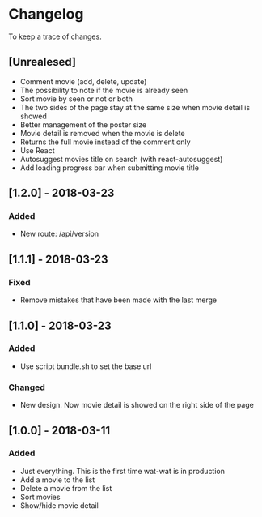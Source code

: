 # Changelog  
To keep a trace of changes.  
  

## [Unrealesed]
+ Comment movie (add, delete, update)
+ The possibility to note if the movie is already seen
+ Sort movie by seen or not or both
+ The two sides of the page stay at the same size when movie detail is showed  
+ Better management of the poster size  
+ Movie detail is removed when the movie is delete  
+ Returns the full movie instead of the comment only
+ Use React
+ Autosuggest movies title on search (with react-autosuggest)
+ Add loading progress bar when submitting movie title
  

## [1.2.0] - 2018-03-23  
### Added    
+ New route: /api/version  
  

## [1.1.1] - 2018-03-23  
### Fixed  
+ Remove mistakes that have been made with the last merge  
  

## [1.1.0] - 2018-03-23  
### Added  
+ Use script bundle.sh to set the base url  

### Changed  
+ New design. Now movie detail is showed on the right side of the page  
  

## [1.0.0] - 2018-03-11  
### Added  
+ Just everything. This is the first time wat-wat is in production  
+ Add a movie to the list  
+ Delete a movie from the list  
+ Sort movies  
+ Show/hide movie detail
